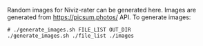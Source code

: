 Random images for Niviz-rater can be generated here. Images are generated from https://picsum.photos/ API. To generate images:

```
# ./generate_images.sh FILE_LIST OUT_DIR
./generate_images.sh ./file_list ./images
```
